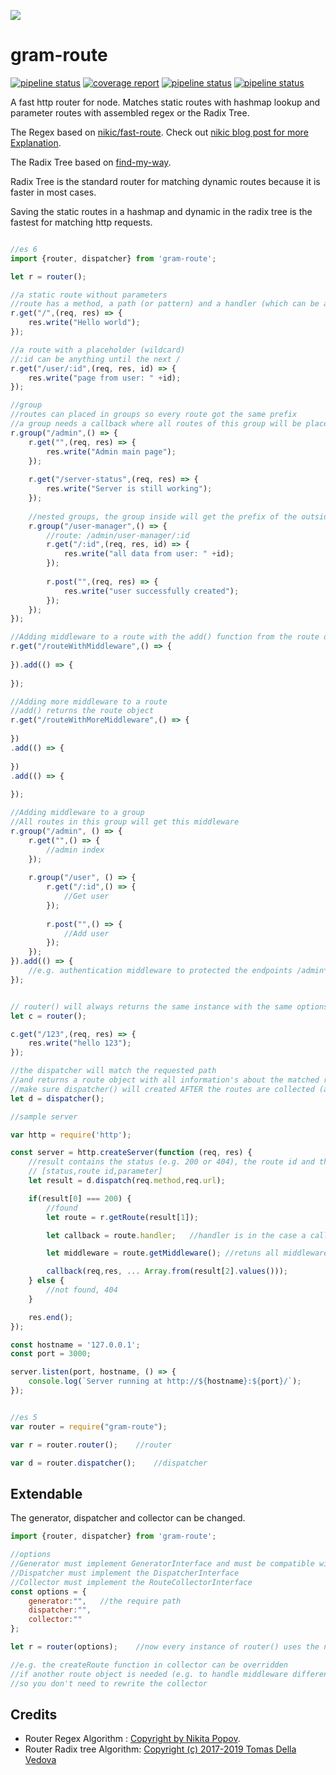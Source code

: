 [![](https://gitlab.com/grammm/php-gram/phpgram/raw/master/docs/img/Feather_writing.svg.png)](https://gitlab.com/grammm/jsgram/route)


# gram-route
[![pipeline status](https://gitlab.com/grammm/jsgram/route/badges/master/pipeline.svg)](https://gitlab.com/grammm/jsgram/route/-/commits/master) 
[![coverage report](https://gitlab.com/grammm/jsgram/route/badges/master/coverage.svg)](https://gitlab.com/grammm/jsgram/route/-/commits/master)
[![pipeline status](https://img.shields.io/npm/v/gram-route)](https://www.npmjs.com/package/gram-route)
[![pipeline status](https://img.shields.io/npm/l/gram-route)](https://gitlab.com/grammm/jsgram/route/-/blob/master/LICENSE)
  

A fast http router for node. Matches static routes with hashmap lookup and parameter routes with assembled regex or the Radix Tree.

The Regex based on  [nikic/fast-route](https://github.com/nikic/FastRoute). Check out [nikic blog post for more Explanation](http://nikic.github.io/2014/02/18/Fast-request-routing-using-regular-expressions.html).

The Radix Tree based on [find-my-way](https://github.com/delvedor/find-my-way).

Radix Tree is the standard router for matching dynamic routes because it is faster in most cases. 

Saving the static routes in a hashmap and dynamic in the radix tree is the fastest for matching http requests.

````javascript

//es 6
import {router, dispatcher} from 'gram-route';

let r = router();

//a static route without parameters
//route has a method, a path (or pattern) and a handler (which can be anything)
r.get("/",(req, res) => {
	res.write("Hello world");
});

//a route with a placeholder (wildcard)
//:id can be anything until the next /
r.get("/user/:id",(req, res, id) => {
	res.write("page from user: " +id);
});

//group
//routes can placed in groups so every route got the same prefix
//a group needs a callback where all routes of this group will be placed
r.group("/admin",() => {
	r.get("",(req, res) => {
		res.write("Admin main page");
	});
	
	r.get("/server-status",(req, res) => {
		res.write("Server is still working");
	});
	
	//nested groups, the group inside will get the prefix of the outside group
	r.group("/user-manager",() => {
		//route: /admin/user-manager/:id
		r.get("/:id",(req, res, id) => {
			res.write("all data from user: " +id);
		});
		
		r.post("",(req, res) => {
			res.write("user successfully created");
		});
	});
});

//Adding middleware to a route with the add() function from the route object
r.get("/routeWithMiddleware",() => {
	
}).add(() => {
	
});

//Adding more middleware to a route
//add() returns the route object
r.get("/routeWithMoreMiddleware",() => {
	
})
.add(() => {
	
})
.add(() => {
	
});

//Adding middleware to a group
//All routes in this group will get this middleware
r.group("/admin", () => {
	r.get("",() => {
		//admin index
	});
	
	r.group("/user", () => {
		r.get("/:id",() => {
			//Get user
		});
		
		r.post("",() => {
			//Add user
		});
	});
}).add(() => {
	//e.g. authentication middleware to protected the endpoints /admin*
});


// router() will always returns the same instance with the same options (see Extendable)
let c = router();

c.get("/123",(req, res) => {
	res.write("hello 123");
});

//the dispatcher will match the requested path
//and returns a route object with all information's about the matched route and the paramter if the route where dynamic
//make sure dispatcher() will created AFTER the routes are collected (after all route collectors)
let d = dispatcher();

//sample server

var http = require('http');

const server = http.createServer(function (req, res) {
	//result contains the status (e.g. 200 or 404), the route id and the parameters
	// [status,route id,parameter]
	let result = d.dispatch(req.method,req.url);

	if(result[0] === 200) {
		//found
		let route = r.getRoute(result[1]);

		let callback = route.handler;	//handler is in the case a callback

		let middleware = route.getMiddleware();	//retuns all middleware to this route (group and route middleware) as an array

		callback(req,res, ... Array.from(result[2].values()));
	} else {
		//not found, 404
	}

	res.end();
});

const hostname = '127.0.0.1';
const port = 3000;

server.listen(port, hostname, () => {
	console.log(`Server running at http://${hostname}:${port}/`);
});
````

````javascript

//es 5
var router = require("gram-route");

var r = router.router();	//router

var d = router.dispatcher();	//dispatcher
````

## Extendable

The generator, dispatcher and collector can be changed.

````javascript
import {router, dispatcher} from 'gram-route';

//options
//Generator must implement GeneratorInterface and must be compatible with the dispatcher
//Dispatcher must implement the DispatcherInterface
//Collector must implement the RouteCollectorInterface
const options = {
	generator:"",	//the require path
	dispatcher:"",
	collector:""
};

let r = router(options);	//now every instance of router() uses the new options

//e.g. the createRoute function in collector can be overridden
//if another route object is needed (e.g. to handle middleware different)
//so you don't need to rewrite the collector  

````

## Credits

- Router Regex Algorithm : [Copyright by Nikita Popov](https://github.com/nikic/FastRoute/blob/master/LICENSE).
- Router Radix tree Algorithm: [Copyright (c) 2017-2019 Tomas Della Vedova](https://github.com/delvedor/find-my-way/blob/master/LICENSE)